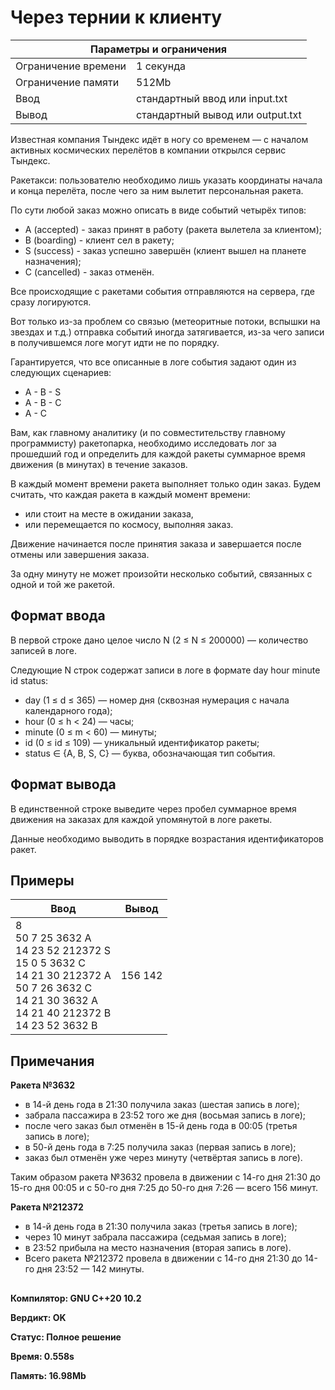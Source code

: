 <!DOCTYPE html>
  <head>
      <h1> Через тернии к клиенту </h1>
  </head>
  <body>
		<table>
    	<thead>
				<tr>
					<th colspan="2"> Параметры и ограничения </th>
				</tr>
    	</thead>
    	<tbody>
				<tr>
					<td> Ограничение времени </td>
					<td> 1 секунда </td>
        </tr>
				<tr>
					<td> Ограничение памяти </td>
					<td> 512Mb </td>
        </tr>
				<tr>
					<td> Ввод </td>
					<td> стандартный ввод или input.txt </td>
        </tr>
				<tr>
					<td> Вывод </td>
					<td> стандартный вывод или output.txt </td>
        </tr>
    	</tbody>
		</table>
  <p> Известная компания Тындекс идёт в ногу со временем — с началом активных космических перелётов в компании открылся сервис Тындекс. </p> 
  <p> Ракетакси: пользователю необходимо лишь указать координаты начала и конца перелёта, после чего за ним вылетит персональная ракета. </p>
  <p> По сути любой заказ можно описать в виде событий четырёх типов: <br>
  <ul>
    <li> A (accepted) - заказ принят в работу (ракета вылетела за клиентом); </li>
    <li> B (boarding) - клиент сел в ракету; </li>
    <li> S (success) - заказ успешно завершён (клиент вышел на планете назначения); </li>
    <li> C (cancelled) - заказ отменён. </li>
  </ul>
  </p> 
  <p> Все происходящие с ракетами события отправляются на сервера, где сразу логируются. </p>
  <p> Вот только из-за проблем со связью (метеоритные потоки, вспышки на звездах и т.д.) отправка событий иногда затягивается, из-за чего записи в получившемся логе могут идти не по порядку. </p>
  <p> Гарантируется, что все описанные в логе события задают один из следующих сценариев: <br>
  <ul>
    <li> A - B - S </li>
    <li> A - B - C </li>
    <li> A - C </li>
  </ul>
  </p>
  <p> Вам, как главному аналитику (и по совместительству главному программисту) ракетопарка, необходимо исследовать лог за прошедший год и определить для каждой ракеты суммарное время движения (в минутах) в течение заказов. </p>
  <p> В каждый момент времени ракета выполняет только один заказ. Будем считать, что каждая ракета в каждый момент времени: <br>
  <ul>
    <li> или стоит на месте в ожидании заказа, </li>
    <li> или перемещается по космосу, выполняя заказ. </li>
  </ul>
  </p>
  <p> Движение начинается после принятия заказа и завершается после отмены или завершения заказа. </p> 
  <p> За одну минуту не может произойти несколько событий, связанных с одной и той же ракетой. </p> 
  <h2> Формат ввода </h2>
  <p> В первой строке дано целое число N (2 ≤ N ≤ 200000)  — количество записей в логе. </p>
  <p> Следующие N строк содержат записи в логе в формате day hour minute id status: <br>
  <ul>
    <li> day (1 ≤ d ≤ 365) — номер дня (сквозная нумерация с начала календарного года); </li>
    <li> hour (0 ≤ h < 24) — часы; </li>
    <li> minute (0 ≤ m < 60) — минуты; </li>
    <li> id (0 ≤ id ≤ 109) — уникальный идентификатор ракеты; </li>
    <li> status ∈ {A, B, S, C} — буква, обозначающая тип события. </li>
  </ul>
  </p>
    <h2> Формат вывода </h2>
		<p> В единственной строке выведите через пробел суммарное время движения на заказах для каждой упомянутой в логе ракеты. </p>
    <p> Данные необходимо выводить в порядке возрастания идентификаторов ракет. </p>
		<h2> Примеры </h2>
		<table>
    	<thead>
				<tr>
					<th> Ввод </th> <th> Вывод </th>
				</tr>
    	</thead>
    	<tbody>
				<tr>
					<td> 8 <br>
               50 7 25 3632 A <br>
               14 23 52 212372 S <br>
               15 0 5 3632 C <br>
               14 21 30 212372 A <br>
               50 7 26 3632 C <br>
               14 21 30 3632 A <br>
               14 21 40 212372 B <br>
               14 23 52 3632 B </td>
					<td> 156 142 </td>
        </tr>
    	</tbody>
		</table>
    <h2> Примечания </h2>
    <p> <b> Ракета №3632 </b> </p>
    <p> 
    <ul>
      <li> в 14-й день года в 21:30 получила заказ (шестая запись в логе); </li>
      <li> забрала пассажира в 23:52 того же дня (восьмая запись в логе); </li>
      <li> после чего заказ был отменён в 15-й день года в 00:05 (третья запись в логе); </li>
      <li> в 50-й день года в 7:25 получила заказ (первая запись в логе); </li>
      <li> заказ был отменён уже через минуту (четвёртая запись в логе). </li>
    </ul>
    </p>
    <p> Таким образом ракета №3632 провела в движении с 14-го дня 21:30 до 15-го дня 00:05 и с 50-го дня 7:25 до 50-го дня 7:26 — всего 156 минут. </p>
    <p> <b> Ракета №212372 </b> </p>
    <p>
    <ul>
      <li> в 14-й день года в 21:30 получила заказ (третья запись в логе); </li>
      <li> через 10 минут забрала пассажира (седьмая запись в логе); </li>
      <li> в 23:52 прибыла на место назначения (вторая запись в логе). </li>
      <li> Всего ракета №212372 провела в движении с 14-го дня 21:30 до 14-го дня 23:52 — 142 минуты. </li>
    </ul>
    </p>
		<h2> </h2>
	<p><b> Компилятор: GNU C++20 10.2 </b></p>
	<p><b> Вердикт: OK </b></p>
	<p><b> Статус: Полное решение </b></p>
	<p><b> Время: 0.558s </b></p>
	<p><b> Память: 16.98Mb </b></p>
  </body>
</html>	
